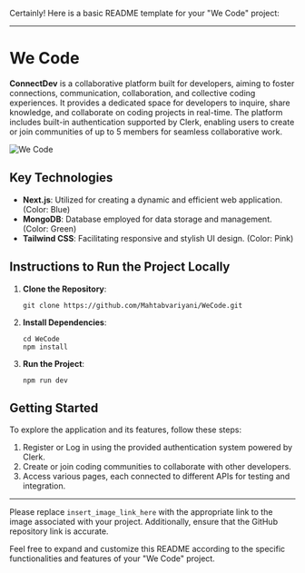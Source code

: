 
Certainly! Here is a basic README template for your "We Code" project:

---

# We Code

**ConnectDev** is a collaborative platform built for developers, aiming to foster connections, communication, collaboration, and collective coding experiences. It provides a dedicated space for developers to inquire, share knowledge, and collaborate on coding projects in real-time. The platform includes built-in authentication supported by Clerk, enabling users to create or join communities of up to 5 members for seamless collaborative work.

![We <img width="964" alt="wecode" src="https://github.com/Mahtabvariyani/WeCode/assets/108659794/a1630cdd-774a-49b3-b1c0-b59ac0f2a906">
Code](insert_image_link_here)

## Key Technologies

- **Next.js**: Utilized for creating a dynamic and efficient web application. (Color: Blue)
- **MongoDB**: Database employed for data storage and management. (Color: Green)
- **Tailwind CSS**: Facilitating responsive and stylish UI design. (Color: Pink)


## Instructions to Run the Project Locally

1. **Clone the Repository**:
    ```
    git clone https://github.com/Mahtabvariyani/WeCode.git
    ```

2. **Install Dependencies**:
    ```
    cd WeCode
    npm install
    ```

3. **Run the Project**:
    ```
    npm run dev
    ```

## Getting Started

To explore the application and its features, follow these steps:

1. Register or Log in using the provided authentication system powered by Clerk.
2. Create or join coding communities to collaborate with other developers.
3. Access various pages, each connected to different APIs for testing and integration.

---

Please replace `insert_image_link_here` with the appropriate link to the image associated with your project. Additionally, ensure that the GitHub repository link is accurate.

Feel free to expand and customize this README according to the specific functionalities and features of your "We Code" project.
